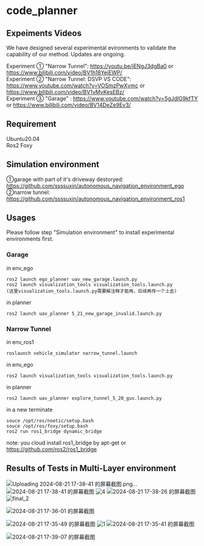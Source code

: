 # code_planner

## Expeiments Videos  
We have designed several experimental evironments to validate the capability of our method. Updates are ongoing.  
  
Experiment ① "Narrow Tunnel": https://youtu.be/jENgJ3dgBa0 or https://www.bilibili.com/video/BV1h18YejEWP/    
Experiment ② "Narrow Tunnel: DSVP VS CODE": https://www.youtube.com/watch?v=VOSmzPwXvmc or https://www.bilibili.com/video/BV1vMvKesEBz/  
Experiment ③ "Garage"       : https://www.youtube.com/watch?v=5gJdlG9kfTY or https://www.bilibili.com/video/BV14DeZe9Ev3/
## Requirement
Ubuntu20.04  
Ros2 Foxy
## Simulation environment  
①garage with part of it's driveway destoryed: https://github.com/ssssuxin/autonomous_navigation_environment_ego  
②narrow tunnel: https://github.com/ssssuxin/autonomous_navigation_environment_ros1  

## Usages  
Please follow step "Simulation environment" to install experimental environments first.
### Garage  
in env_ego  

    ros2 launch ego_planner uav_new_garage.launch.py  
    ros2 launch visualization_tools visualization_tools.launch.py  
    (这里visualization_tools.launch.py需要解注释才能用，后续再传一个上去)  
in planner  

    ros2 launch uav_planner 5_21_new_garage_invalid.launch.py  
### Narrow Tunnel  
in env_ros1  

    roslaunch vehicle_simulator narrow_tunnel.launch  
in env_ego  

    ros2 launch visualization_tools visualization_tools.launch.py   
in planner  

    ros2 launch uav_planner explore_tunnel_5_20_guv.launch.py 
in a new terminate  

    souce /opt/ros/noetic/setup.bash
    souce /opt/ros/foxy/setup.bash
    ros2 run ros1_bridge dynamic_bridge   
note: you cloud install ros1_bridge by apt-get or https://github.com/ros2/ros1_bridge

## Results of Tests in Multi-Layer environment

![Uploading 2024-08-21 17-38-41 的屏幕截图.png…]()
![2024-08-21 17-38-41 的屏幕截图](https://github.com/user-attachments/assets/e4a5d39c-f178-436e-869b-2a1e33764cf6)
![4](https://github.com/user-attachments/assets/35003bf1-c5a4-4447-bace-52876e887d7d)
![2024-08-21 17-38-26 的屏幕截图](https://github.com/user-attachments/assets/50668b63-0882-4705-b65f-c306adbb5e36)
![final_2](https://github.com/user-attachments/assets/4dc56c65-c8d5-4534-abe4-198731e6c45d)


![2024-08-21 17-36-01 的屏幕截图](https://github.com/user-attachments/assets/60b07ed3-48e2-42f3-8b84-651dad9b65d0)

![2024-08-21 17-35-49 的屏幕截图](https://github.com/user-attachments/assets/647ba26a-7a4a-489c-a82b-0a8cf26367d7)
![1](https://github.com/user-attachments/assets/632e14ce-6e95-4aaa-88b9-df3a304858e4)
![2024-08-21 17-35-41 的屏幕截图](https://github.com/user-attachments/assets/e93a805a-c7be-4aac-8f71-addd8376c67e)

![2024-08-21 17-39-07 的屏幕截图](https://github.com/user-attachments/assets/c789df3a-129b-47bd-92f2-9e8ed34d7e77)


